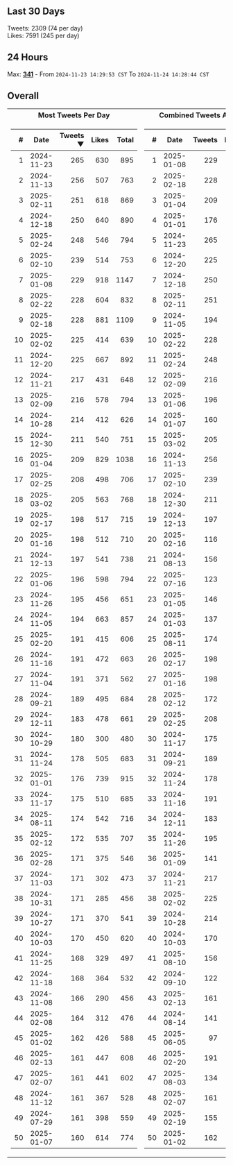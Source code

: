 ## Last 30 Days
Tweets: 2309 (74 per day)\
Likes: 7591 (245 per day)

## 24 Hours
Max: [**341**](../misc/most-tweets_24-hr.csv) - From `2024-11-23 14:29:53 CST` To `2024-11-24 14:28:44 CST`

## Overall
<table>
<tr><th>Most Tweets Per Day</th><th>Combined Tweets And Likes</th></tr><tr><td>


|#|Date|Tweets ▼|Likes|Total|
|--:|--|--:|--:|--:|
|1|2024-11-23|265|630|895|
|2|2024-11-13|256|507|763|
|3|2025-02-11|251|618|869|
|4|2024-12-18|250|640|890|
|5|2025-02-24|248|546|794|
|6|2025-02-10|239|514|753|
|7|2025-01-08|229|918|1147|
|8|2025-02-22|228|604|832|
|9|2025-02-18|228|881|1109|
|10|2025-02-02|225|414|639|
|11|2024-12-20|225|667|892|
|12|2024-11-21|217|431|648|
|13|2025-02-09|216|578|794|
|14|2024-10-28|214|412|626|
|15|2024-12-30|211|540|751|
|16|2025-01-04|209|829|1038|
|17|2025-02-25|208|498|706|
|18|2025-03-02|205|563|768|
|19|2025-02-17|198|517|715|
|20|2025-01-16|198|512|710|
|21|2024-12-13|197|541|738|
|22|2025-01-06|196|598|794|
|23|2024-11-26|195|456|651|
|24|2024-11-05|194|663|857|
|25|2025-02-20|191|415|606|
|26|2024-11-16|191|472|663|
|27|2024-11-04|191|371|562|
|28|2024-09-21|189|495|684|
|29|2024-12-11|183|478|661|
|30|2024-10-29|180|300|480|
|31|2024-11-24|178|505|683|
|32|2025-01-01|176|739|915|
|33|2024-11-17|175|510|685|
|34|2025-08-11|174|542|716|
|35|2025-02-12|172|535|707|
|36|2025-02-28|171|375|546|
|37|2024-11-03|171|302|473|
|38|2024-10-31|171|285|456|
|39|2024-10-27|171|370|541|
|40|2024-10-03|170|450|620|
|41|2024-11-25|168|329|497|
|42|2024-11-18|168|364|532|
|43|2024-11-08|166|290|456|
|44|2025-02-08|164|312|476|
|45|2025-01-02|162|426|588|
|46|2025-02-13|161|447|608|
|47|2025-02-07|161|441|602|
|48|2024-11-12|161|367|528|
|49|2024-07-29|161|398|559|
|50|2025-01-07|160|614|774|

</td><td>


|#|Date|Tweets|Likes|Total ▼|
|--:|--|--:|--:|--:|
|1|2025-01-08|229|918|1147|
|2|2025-02-18|228|881|1109|
|3|2025-01-04|209|829|1038|
|4|2025-01-01|176|739|915|
|5|2024-11-23|265|630|895|
|6|2024-12-20|225|667|892|
|7|2024-12-18|250|640|890|
|8|2025-02-11|251|618|869|
|9|2024-11-05|194|663|857|
|10|2025-02-22|228|604|832|
|11|2025-02-24|248|546|794|
|12|2025-02-09|216|578|794|
|13|2025-01-06|196|598|794|
|14|2025-01-07|160|614|774|
|15|2025-03-02|205|563|768|
|16|2024-11-13|256|507|763|
|17|2025-02-10|239|514|753|
|18|2024-12-30|211|540|751|
|19|2024-12-13|197|541|738|
|20|2025-02-16|116|619|735|
|21|2024-08-13|156|572|728|
|22|2025-07-16|123|603|726|
|23|2025-01-05|146|578|724|
|24|2025-01-03|137|585|722|
|25|2025-08-11|174|542|716|
|26|2025-02-17|198|517|715|
|27|2025-01-16|198|512|710|
|28|2025-02-12|172|535|707|
|29|2025-02-25|208|498|706|
|30|2024-11-17|175|510|685|
|31|2024-09-21|189|495|684|
|32|2024-11-24|178|505|683|
|33|2024-11-16|191|472|663|
|34|2024-12-11|183|478|661|
|35|2024-11-26|195|456|651|
|36|2025-01-09|141|508|649|
|37|2024-11-21|217|431|648|
|38|2025-02-02|225|414|639|
|39|2024-10-28|214|412|626|
|40|2024-10-03|170|450|620|
|41|2025-08-10|156|461|617|
|42|2024-09-10|122|495|617|
|43|2025-02-13|161|447|608|
|44|2024-08-14|141|466|607|
|45|2025-06-05|97|509|606|
|46|2025-02-20|191|415|606|
|47|2025-08-03|134|470|604|
|48|2025-02-07|161|441|602|
|49|2025-02-19|155|442|597|
|50|2025-01-02|162|426|588|

</td><tr>
</table>

